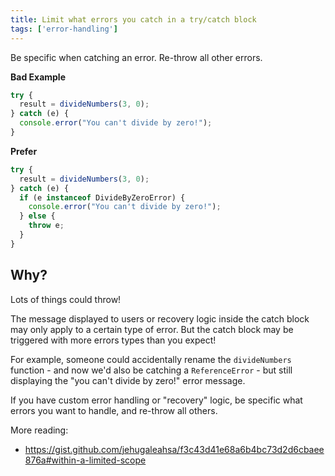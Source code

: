 ```yaml
---
title: Limit what errors you catch in a try/catch block
tags: ['error-handling']
---
```


Be specific when catching an error. Re-throw all other errors.

**Bad Example**

```js
try {
  result = divideNumbers(3, 0);
} catch (e) {
  console.error("You can't divide by zero!");
}
```

**Prefer**

```js
try {
  result = divideNumbers(3, 0);
} catch (e) {
  if (e instanceof DivideByZeroError) {
    console.error("You can't divide by zero!");
  } else {
    throw e;
  }
}
```

## Why?

Lots of things could throw!

The message displayed to users or recovery logic inside the catch block may only
apply to a certain type of error. But the catch block may be triggered with more
errors types than you expect!

For example, someone could accidentally rename the `divideNumbers` function - and
now we'd also be catching a `ReferenceError` - but still displaying the "you
can't divide by zero!" error message.

If you have custom error handling or "recovery" logic, be specific what errors
you want to handle, and re-throw all others.

More reading:

- <https://gist.github.com/jehugaleahsa/f3c43d41e68a6b4bc73d2d6cbaee876a#within-a-limited-scope>
